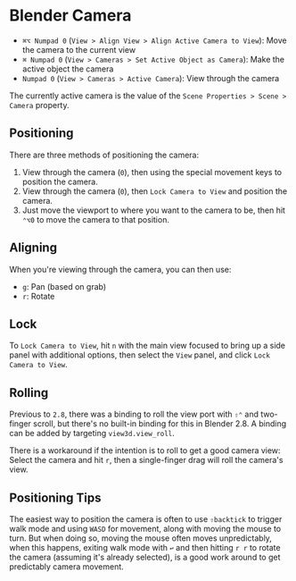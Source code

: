 # Blender Camera

- `⌘⌥ Numpad 0` (`View > Align View > Align Active Camera to View`): Move the camera to the current view
- `⌘ Numpad 0` (`View > Cameras > Set Active Object as Camera`): Make the active object the camera
- `Numpad 0` (`View > Cameras > Active Camera`): View through the camera

The currently active camera is the value of the `Scene Properties > Scene > Camera` property.

## Positioning

There are three methods of positioning the camera:

1. View through the camera (`0`), then using the special movement keys to position the camera.
2. View through the camera (`0`), then `Lock Camera to View` and position the camera.
3. Just move the viewport to where you want to the camera to be, then hit `⌃⌥0` to move the camera to that position.

## Aligning

When you're viewing through the camera, you can then use:

- `g`: Pan (based on grab)
- `r`: Rotate

## Lock

To `Lock Camera to View`, hit `n` with the main view focused to bring up a side panel with additional options, then select the `View` panel, and click `Lock Camera to View`.

## Rolling

Previous to `2.8`, there was a binding to roll the view port with `⇧⌃` and two-finger scroll, but there's no built-in binding for this in Blender 2.8. A binding can be added by targeting `view3d.view_roll`.

There is a workaround if the intention is to roll to get a good camera view: Select the camera and hit `r`, then a single-finger drag will roll the camera's view.

## Positioning Tips

The easiest way to position the camera is often to use `⇧backtick` to trigger walk mode and using `WASD` for movement, along with moving the mouse to turn. But when doing so, moving the mouse often moves unpredictably, when this happens, exiting walk mode with `↩` and then hitting `r r` to rotate the camera (assuming it's already selected), is a good work around to get predictably camera movement.
